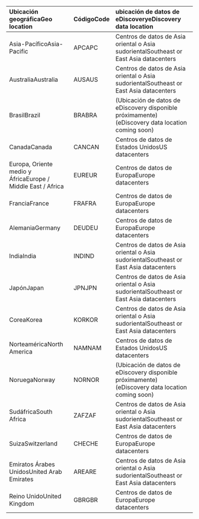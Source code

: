 
|  <span data-ttu-id="b9f2d-101">Ubicación geográfica</span><span class="sxs-lookup"><span data-stu-id="b9f2d-101">Geo location</span></span>               |  <span data-ttu-id="b9f2d-102">Código</span><span class="sxs-lookup"><span data-stu-id="b9f2d-102">Code</span></span>  |  <span data-ttu-id="b9f2d-103">ubicación de datos de eDiscovery</span><span class="sxs-lookup"><span data-stu-id="b9f2d-103">eDiscovery data location</span></span>        |
|:----------------------------|:-------|:---------------------------------|
|<span data-ttu-id="b9f2d-104">Asia-Pacífico</span><span class="sxs-lookup"><span data-stu-id="b9f2d-104">Asia-Pacific</span></span>                 |<span data-ttu-id="b9f2d-105">APC</span><span class="sxs-lookup"><span data-stu-id="b9f2d-105">APC</span></span>     |<span data-ttu-id="b9f2d-106">Centros de datos de Asia oriental o Asia sudoriental</span><span class="sxs-lookup"><span data-stu-id="b9f2d-106">Southeast or East Asia datacenters</span></span>|
|<span data-ttu-id="b9f2d-107">Australia</span><span class="sxs-lookup"><span data-stu-id="b9f2d-107">Australia</span></span>                    |<span data-ttu-id="b9f2d-108">AUS</span><span class="sxs-lookup"><span data-stu-id="b9f2d-108">AUS</span></span>     |<span data-ttu-id="b9f2d-109">Centros de datos de Asia oriental o Asia sudoriental</span><span class="sxs-lookup"><span data-stu-id="b9f2d-109">Southeast or East Asia datacenters</span></span>|
|<span data-ttu-id="b9f2d-110">Brasil</span><span class="sxs-lookup"><span data-stu-id="b9f2d-110">Brazil</span></span>                       |<span data-ttu-id="b9f2d-111">BRA</span><span class="sxs-lookup"><span data-stu-id="b9f2d-111">BRA</span></span>     |<span data-ttu-id="b9f2d-112">(Ubicación de datos de eDiscovery disponible próximamente)</span><span class="sxs-lookup"><span data-stu-id="b9f2d-112">(eDiscovery data location coming soon)</span></span>|
|<span data-ttu-id="b9f2d-113">Canada</span><span class="sxs-lookup"><span data-stu-id="b9f2d-113">Canada</span></span>                       |<span data-ttu-id="b9f2d-114">CAN</span><span class="sxs-lookup"><span data-stu-id="b9f2d-114">CAN</span></span>     |<span data-ttu-id="b9f2d-115">Centros de datos de Estados Unidos</span><span class="sxs-lookup"><span data-stu-id="b9f2d-115">US datacenters</span></span>                    |
|<span data-ttu-id="b9f2d-116">Europa, Oriente medio y África</span><span class="sxs-lookup"><span data-stu-id="b9f2d-116">Europe / Middle East / Africa</span></span>|<span data-ttu-id="b9f2d-117">EUR</span><span class="sxs-lookup"><span data-stu-id="b9f2d-117">EUR</span></span>     |<span data-ttu-id="b9f2d-118">Centros de datos de Europa</span><span class="sxs-lookup"><span data-stu-id="b9f2d-118">Europe datacenters</span></span>                |
|<span data-ttu-id="b9f2d-119">Francia</span><span class="sxs-lookup"><span data-stu-id="b9f2d-119">France</span></span>                       |<span data-ttu-id="b9f2d-120">FRA</span><span class="sxs-lookup"><span data-stu-id="b9f2d-120">FRA</span></span>     |<span data-ttu-id="b9f2d-121">Centros de datos de Europa</span><span class="sxs-lookup"><span data-stu-id="b9f2d-121">Europe datacenters</span></span>                |
|<span data-ttu-id="b9f2d-122">Alemania</span><span class="sxs-lookup"><span data-stu-id="b9f2d-122">Germany</span></span>                      |<span data-ttu-id="b9f2d-123">DEU</span><span class="sxs-lookup"><span data-stu-id="b9f2d-123">DEU</span></span>     |<span data-ttu-id="b9f2d-124">Centros de datos de Europa</span><span class="sxs-lookup"><span data-stu-id="b9f2d-124">Europe datacenters</span></span>                |
|<span data-ttu-id="b9f2d-125">India</span><span class="sxs-lookup"><span data-stu-id="b9f2d-125">India</span></span>                        |<span data-ttu-id="b9f2d-126">IND</span><span class="sxs-lookup"><span data-stu-id="b9f2d-126">IND</span></span>     |<span data-ttu-id="b9f2d-127">Centros de datos de Asia oriental o Asia sudoriental</span><span class="sxs-lookup"><span data-stu-id="b9f2d-127">Southeast or East Asia datacenters</span></span>|
|<span data-ttu-id="b9f2d-128">Japón</span><span class="sxs-lookup"><span data-stu-id="b9f2d-128">Japan</span></span>                        |<span data-ttu-id="b9f2d-129">JPN</span><span class="sxs-lookup"><span data-stu-id="b9f2d-129">JPN</span></span>     |<span data-ttu-id="b9f2d-130">Centros de datos de Asia oriental o Asia sudoriental</span><span class="sxs-lookup"><span data-stu-id="b9f2d-130">Southeast or East Asia datacenters</span></span>|
|<span data-ttu-id="b9f2d-131">Corea</span><span class="sxs-lookup"><span data-stu-id="b9f2d-131">Korea</span></span>                        |<span data-ttu-id="b9f2d-132">KOR</span><span class="sxs-lookup"><span data-stu-id="b9f2d-132">KOR</span></span>     |<span data-ttu-id="b9f2d-133">Centros de datos de Asia oriental o Asia sudoriental</span><span class="sxs-lookup"><span data-stu-id="b9f2d-133">Southeast or East Asia datacenters</span></span>|
|<span data-ttu-id="b9f2d-134">Norteamérica</span><span class="sxs-lookup"><span data-stu-id="b9f2d-134">North America</span></span>                |<span data-ttu-id="b9f2d-135">NAM</span><span class="sxs-lookup"><span data-stu-id="b9f2d-135">NAM</span></span>     |<span data-ttu-id="b9f2d-136">Centros de datos de Estados Unidos</span><span class="sxs-lookup"><span data-stu-id="b9f2d-136">US datacenters</span></span>                    |
|<span data-ttu-id="b9f2d-137">Noruega</span><span class="sxs-lookup"><span data-stu-id="b9f2d-137">Norway</span></span>                       |<span data-ttu-id="b9f2d-138">NOR</span><span class="sxs-lookup"><span data-stu-id="b9f2d-138">NOR</span></span>     |<span data-ttu-id="b9f2d-139">(Ubicación de datos de eDiscovery disponible próximamente)</span><span class="sxs-lookup"><span data-stu-id="b9f2d-139">(eDiscovery data location coming soon)</span></span>|
|<span data-ttu-id="b9f2d-140">Sudáfrica</span><span class="sxs-lookup"><span data-stu-id="b9f2d-140">South Africa</span></span>                 |<span data-ttu-id="b9f2d-141">ZAF</span><span class="sxs-lookup"><span data-stu-id="b9f2d-141">ZAF</span></span>     |<span data-ttu-id="b9f2d-142">Centros de datos de Asia oriental o Asia sudoriental</span><span class="sxs-lookup"><span data-stu-id="b9f2d-142">Southeast or East Asia datacenters</span></span>|
|<span data-ttu-id="b9f2d-143">Suiza</span><span class="sxs-lookup"><span data-stu-id="b9f2d-143">Switzerland</span></span>                  |<span data-ttu-id="b9f2d-144">CHE</span><span class="sxs-lookup"><span data-stu-id="b9f2d-144">CHE</span></span>     |<span data-ttu-id="b9f2d-145">Centros de datos de Europa</span><span class="sxs-lookup"><span data-stu-id="b9f2d-145">Europe datacenters</span></span>                |
|<span data-ttu-id="b9f2d-146">Emiratos Árabes Unidos</span><span class="sxs-lookup"><span data-stu-id="b9f2d-146">United Arab Emirates</span></span>         |<span data-ttu-id="b9f2d-147">ARE</span><span class="sxs-lookup"><span data-stu-id="b9f2d-147">ARE</span></span>     |<span data-ttu-id="b9f2d-148">Centros de datos de Asia oriental o Asia sudoriental</span><span class="sxs-lookup"><span data-stu-id="b9f2d-148">Southeast or East Asia datacenters</span></span>|
|<span data-ttu-id="b9f2d-149">Reino Unido</span><span class="sxs-lookup"><span data-stu-id="b9f2d-149">United Kingdom</span></span>               |<span data-ttu-id="b9f2d-150">GBR</span><span class="sxs-lookup"><span data-stu-id="b9f2d-150">GBR</span></span>     |<span data-ttu-id="b9f2d-151">Centros de datos de Europa</span><span class="sxs-lookup"><span data-stu-id="b9f2d-151">Europe datacenters</span></span>                |
